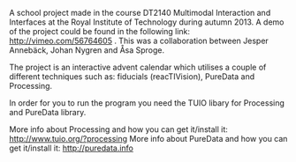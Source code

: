 A school project made in the course DT2140 Multimodal Interaction and Interfaces at the Royal Institute of Technology during autumn 2013. A demo of the project could be found in the following link: http://vimeo.com/56764605 . This was a collaboration between Jesper Annebäck, Johan Nygren and Åsa Sproge.


The project is an interactive advent calendar which utilises a couple of different techniques such as: fiducials (reacTIVision), PureData and Processing.

In order for you to run the program you need the TUIO libary for Processing and PureData library. 

More info about Processing and how you can get it/install it: http://www.tuio.org/?processing
More info about PureData and how you can get it/install it: http://puredata.info